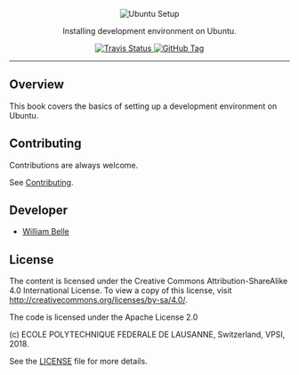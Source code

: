 <p align="center">
  <img alt="Ubuntu Setup" src="https://raw.githubusercontent.com/epfl-devrun/ubuntu-setup/master/docs/readme/readme-logo.png">
</p>

<p align="center">
  Installing development environment on Ubuntu.
</p>

<p align="center">
  <a href="https://travis-ci.org/epfl-devrun/ubuntu-setup">
    <img alt="Travis Status" src="https://travis-ci.org/epfl-devrun/ubuntu-setup.svg?branch=master">
  </a>
  <a href='https://github.com/epfl-devrun/ubuntu-setup/tags'>
    <img alt="GitHub Tag" src="https://img.shields.io/github/tag/epfl-devrun/ubuntu-setup.svg" />
  </a>
</p>

---

Overview
--------

This book covers the basics of setting up a development environment on Ubuntu.

Contributing
------------

Contributions are always welcome.

See [Contributing](CONTRIBUTING.md).

Developer
---------

  * [William Belle](https://github.com/williambelle)

License
-------

The content is licensed under the Creative Commons Attribution-ShareAlike 4.0
International License. To view a copy of this license, visit
http://creativecommons.org/licenses/by-sa/4.0/.


The code is licensed under the Apache License 2.0

(c) ECOLE POLYTECHNIQUE FEDERALE DE LAUSANNE, Switzerland, VPSI, 2018.

See the [LICENSE](LICENSE) file for more details.
